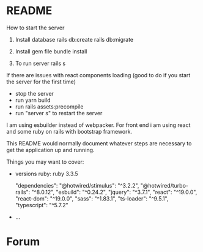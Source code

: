 # README

How to start the server 
1. Install database
rails db:create
rails db:migrate

3. Install gem file
bundle install

4. To run server rails s

If there are issues with react components loading (good to do if you start the server for the first time) 
- stop the server
- run yarn build
- run rails assets:precompile
- run "server s" to restart the server

I am using esbuilder instead of webpacker. For front end i am using react and some ruby on rails with bootstrap framework. 

This README would normally document whatever steps are necessary to get the
application up and running.

Things you may want to cover:

* versions
ruby: ruby 3.3.5

  "dependencies": 
    "@hotwired/stimulus": "^3.2.2",
    "@hotwired/turbo-rails": "^8.0.12",
    "esbuild": "^0.24.2",
    "jquery": "^3.7.1",
    "react": "^19.0.0",
    "react-dom": "^19.0.0",
    "sass": "^1.83.1",
    "ts-loader": "^9.5.1",
    "typescript": "^5.7.2"

* ...
# Forum
